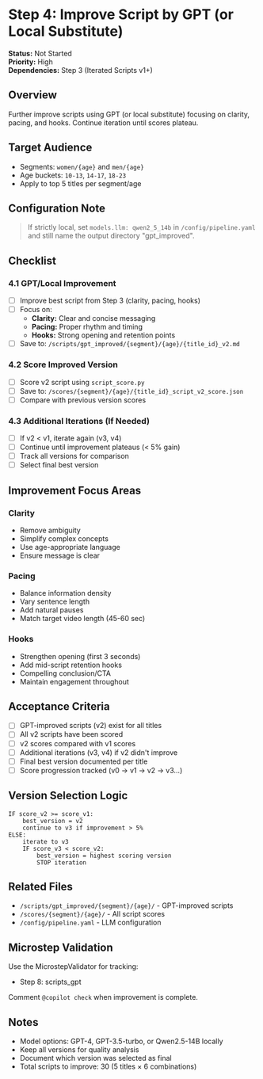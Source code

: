 # Step 4: Improve Script by GPT (or Local Substitute)

**Status:** Not Started  
**Priority:** High  
**Dependencies:** Step 3 (Iterated Scripts v1+)

## Overview

Further improve scripts using GPT (or local substitute) focusing on clarity, pacing, and hooks. Continue iteration until scores plateau.

## Target Audience
- Segments: `women/{age}` and `men/{age}`
- Age buckets: `10-13`, `14-17`, `18-23`
- Apply to top 5 titles per segment/age

## Configuration Note

> If strictly local, set `models.llm: qwen2_5_14b` in `/config/pipeline.yaml` and still name the output directory "gpt_improved".

## Checklist

### 4.1 GPT/Local Improvement
- [ ] Improve best script from Step 3 (clarity, pacing, hooks)
- [ ] Focus on:
  - **Clarity:** Clear and concise messaging
  - **Pacing:** Proper rhythm and timing
  - **Hooks:** Strong opening and retention points
- [ ] Save to: `/scripts/gpt_improved/{segment}/{age}/{title_id}_v2.md`

### 4.2 Score Improved Version
- [ ] Score v2 script using `script_score.py`
- [ ] Save to: `/scores/{segment}/{age}/{title_id}_script_v2_score.json`
- [ ] Compare with previous version scores

### 4.3 Additional Iterations (If Needed)
- [ ] If v2 < v1, iterate again (v3, v4)
- [ ] Continue until improvement plateaus (< 5% gain)
- [ ] Track all versions for comparison
- [ ] Select final best version

## Improvement Focus Areas

### Clarity
- Remove ambiguity
- Simplify complex concepts
- Use age-appropriate language
- Ensure message is clear

### Pacing
- Balance information density
- Vary sentence length
- Add natural pauses
- Match target video length (45-60 sec)

### Hooks
- Strengthen opening (first 3 seconds)
- Add mid-script retention hooks
- Compelling conclusion/CTA
- Maintain engagement throughout

## Acceptance Criteria

- [ ] GPT-improved scripts (v2) exist for all titles
- [ ] All v2 scripts have been scored
- [ ] v2 scores compared with v1 scores
- [ ] Additional iterations (v3, v4) if v2 didn't improve
- [ ] Final best version documented per title
- [ ] Score progression tracked (v0 → v1 → v2 → v3...)

## Version Selection Logic

```
IF score_v2 >= score_v1:
    best_version = v2
    continue to v3 if improvement > 5%
ELSE:
    iterate to v3
    IF score_v3 < score_v2:
        best_version = highest scoring version
        STOP iteration
```

## Related Files

- `/scripts/gpt_improved/{segment}/{age}/` - GPT-improved scripts
- `/scores/{segment}/{age}/` - All script scores
- `/config/pipeline.yaml` - LLM configuration

## Microstep Validation

Use the MicrostepValidator for tracking:
- Step 8: scripts_gpt

Comment `@copilot check` when improvement is complete.

## Notes

- Model options: GPT-4, GPT-3.5-turbo, or Qwen2.5-14B locally
- Keep all versions for quality analysis
- Document which version was selected as final
- Total scripts to improve: 30 (5 titles × 6 combinations)

